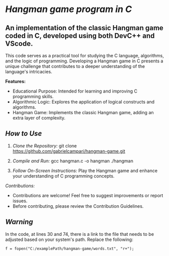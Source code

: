# **_Hangman game program in C_** 

## An implementation of the classic Hangman game coded in C, developed using both DevC++ and VScode. 

This code serves as a practical tool for studying the C language, algorithms, and the logic of programming. Developing a Hangman game in C presents a unique challenge that contributes to a deeper understanding of the language's intricacies.

**Features:**

- Educational Purpose: Intended for learning and improving C programming skills.
- Algorithmic Logic: Explores the application of logical constructs and algorithms.
- Hangman Game: Implements the classic Hangman game, adding an extra layer of complexity.

## *How to Use*

1. *Clone the Repository:* git clone https://github.com/gabrielcampari/hangman-game.git

2. *Compile and Run:* gcc hangman.c -o hangman
                                   ./hangman
3. *Follow On-Screen Instructions:*
Play the Hangman game and enhance your understanding of C programming concepts.

*Contributions:*
- Contributions are welcome! Feel free to suggest improvements or report issues.
- Before contributing, please review the Contribution Guidelines.

## *Warning* 

In the code, at lines 30 and 74, there is a link to the file that needs to be adjusted based on your system's path. Replace the following: 
```
f = fopen("C:/examplePath/hangman-game/words.txt", "r+");
```
